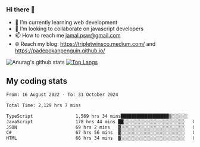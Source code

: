 ### Hi there 👋

<!--
**padepokanpenguin/padepokanpenguin** is a ✨ _special_ ✨ repository because its `README.md` (this file) appears on your GitHub profile.
-->

- 🌱 I’m currently learning  web development
- 👯 I’m looking to collaborate on javascript developers
- 📫 How to reach me jamal.psw@gmail.com
- 🌐 Reach my blog:
   https://tripletwinsco.medium.com/ and
   https://padepokanpenguin.github.io/

![Anurag's github stats](https://github-readme-stats.vercel.app/api?username=padepokanpenguin&count_private=true&disable_animations=false&show_icons=true&theme=default)
[![Top Langs](https://github-readme-stats.vercel.app/api/top-langs/?username=padepokanpenguin&theme=default&layout=compact)](https://github.com/padepokanpenguin)

## My coding stats

<!--START_SECTION:waka-->

```txt
From: 16 August 2022 - To: 31 October 2024

Total Time: 2,129 hrs 7 mins

TypeScript                1,569 hrs 34 mins██████████████████▒░░░░░░   73.72 %
JavaScript                178 hrs 44 mins ██░░░░░░░░░░░░░░░░░░░░░░░   08.40 %
JSON                      69 hrs 2 mins   ▓░░░░░░░░░░░░░░░░░░░░░░░░   03.24 %
C#                        67 hrs 56 mins  ▓░░░░░░░░░░░░░░░░░░░░░░░░   03.19 %
HTML                      66 hrs 34 mins  ▓░░░░░░░░░░░░░░░░░░░░░░░░   03.13 %
```

<!--END_SECTION:waka-->


